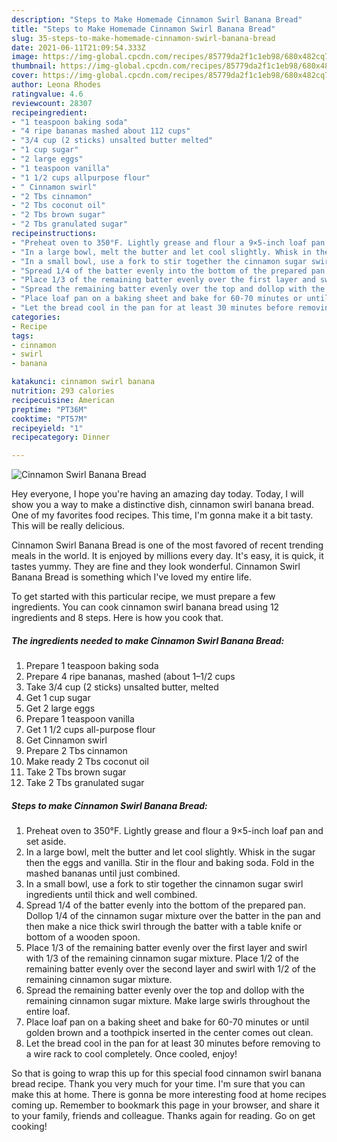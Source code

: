 ```yaml
---
description: "Steps to Make Homemade Cinnamon Swirl Banana Bread"
title: "Steps to Make Homemade Cinnamon Swirl Banana Bread"
slug: 35-steps-to-make-homemade-cinnamon-swirl-banana-bread
date: 2021-06-11T21:09:54.333Z
image: https://img-global.cpcdn.com/recipes/85779da2f1c1eb98/680x482cq70/cinnamon-swirl-banana-bread-recipe-main-photo.jpg
thumbnail: https://img-global.cpcdn.com/recipes/85779da2f1c1eb98/680x482cq70/cinnamon-swirl-banana-bread-recipe-main-photo.jpg
cover: https://img-global.cpcdn.com/recipes/85779da2f1c1eb98/680x482cq70/cinnamon-swirl-banana-bread-recipe-main-photo.jpg
author: Leona Rhodes
ratingvalue: 4.6
reviewcount: 28307
recipeingredient:
- "1 teaspoon baking soda"
- "4 ripe bananas mashed about 112 cups"
- "3/4 cup (2 sticks) unsalted butter melted"
- "1 cup sugar"
- "2 large eggs"
- "1 teaspoon vanilla"
- "1 1/2 cups allpurpose flour"
- " Cinnamon swirl"
- "2 Tbs cinnamon"
- "2 Tbs coconut oil"
- "2 Tbs brown sugar"
- "2 Tbs granulated sugar"
recipeinstructions:
- "Preheat oven to 350°F. Lightly grease and flour a 9×5-inch loaf pan and set aside."
- "In a large bowl, melt the butter and let cool slightly. Whisk in the sugar then the eggs and vanilla. Stir in the flour and baking soda. Fold in the mashed bananas until just combined."
- "In a small bowl, use a fork to stir together the cinnamon sugar swirl ingredients until thick and well combined."
- "Spread 1/4 of the batter evenly into the bottom of the prepared pan. Dollop 1/4 of the cinnamon sugar mixture over the batter in the pan and then make a nice thick swirl through the batter with a table knife or bottom of a wooden spoon."
- "Place 1/3 of the remaining batter evenly over the first layer and swirl with 1/3 of the remaining cinnamon sugar mixture. Place 1/2 of the remaining batter evenly over the second layer and swirl with 1/2 of the remaining cinnamon sugar mixture."
- "Spread the remaining batter evenly over the top and dollop with the remaining cinnamon sugar mixture. Make large swirls throughout the entire loaf."
- "Place loaf pan on a baking sheet and bake for 60-70 minutes or until golden brown and a toothpick inserted in the center comes out clean."
- "Let the bread cool in the pan for at least 30 minutes before removing to a wire rack to cool completely. Once cooled, enjoy!"
categories:
- Recipe
tags:
- cinnamon
- swirl
- banana

katakunci: cinnamon swirl banana 
nutrition: 293 calories
recipecuisine: American
preptime: "PT36M"
cooktime: "PT57M"
recipeyield: "1"
recipecategory: Dinner

---
```



![Cinnamon Swirl Banana Bread](https://img-global.cpcdn.com/recipes/85779da2f1c1eb98/680x482cq70/cinnamon-swirl-banana-bread-recipe-main-photo.jpg)

Hey everyone, I hope you're having an amazing day today. Today, I will show you a way to make a distinctive dish, cinnamon swirl banana bread. One of my favorites food recipes. This time, I'm gonna make it a bit tasty. This will be really delicious.



Cinnamon Swirl Banana Bread is one of the most favored of recent trending meals in the world. It is enjoyed by millions every day. It's easy, it is quick, it tastes yummy. They are fine and they look wonderful. Cinnamon Swirl Banana Bread is something which I've loved my entire life.


To get started with this particular recipe, we must prepare a few ingredients. You can cook cinnamon swirl banana bread using 12 ingredients and 8 steps. Here is how you cook that.

<!--inarticleads1-->

##### The ingredients needed to make Cinnamon Swirl Banana Bread:

1. Prepare 1 teaspoon baking soda
1. Prepare 4 ripe bananas, mashed (about 1–1/2 cups
1. Take 3/4 cup (2 sticks) unsalted butter, melted
1. Get 1 cup sugar
1. Get 2 large eggs
1. Prepare 1 teaspoon vanilla
1. Get 1 1/2 cups all-purpose flour
1. Get  Cinnamon swirl
1. Prepare 2 Tbs cinnamon
1. Make ready 2 Tbs coconut oil
1. Take 2 Tbs brown sugar
1. Take 2 Tbs granulated sugar




<!--inarticleads2-->

##### Steps to make Cinnamon Swirl Banana Bread:

1. Preheat oven to 350°F. Lightly grease and flour a 9×5-inch loaf pan and set aside.
1. In a large bowl, melt the butter and let cool slightly. Whisk in the sugar then the eggs and vanilla. Stir in the flour and baking soda. Fold in the mashed bananas until just combined.
1. In a small bowl, use a fork to stir together the cinnamon sugar swirl ingredients until thick and well combined.
1. Spread 1/4 of the batter evenly into the bottom of the prepared pan. Dollop 1/4 of the cinnamon sugar mixture over the batter in the pan and then make a nice thick swirl through the batter with a table knife or bottom of a wooden spoon.
1. Place 1/3 of the remaining batter evenly over the first layer and swirl with 1/3 of the remaining cinnamon sugar mixture. Place 1/2 of the remaining batter evenly over the second layer and swirl with 1/2 of the remaining cinnamon sugar mixture.
1. Spread the remaining batter evenly over the top and dollop with the remaining cinnamon sugar mixture. Make large swirls throughout the entire loaf.
1. Place loaf pan on a baking sheet and bake for 60-70 minutes or until golden brown and a toothpick inserted in the center comes out clean.
1. Let the bread cool in the pan for at least 30 minutes before removing to a wire rack to cool completely. Once cooled, enjoy!




So that is going to wrap this up for this special food cinnamon swirl banana bread recipe. Thank you very much for your time. I'm sure that you can make this at home. There is gonna be more interesting food at home recipes coming up. Remember to bookmark this page in your browser, and share it to your family, friends and colleague. Thanks again for reading. Go on get cooking!
